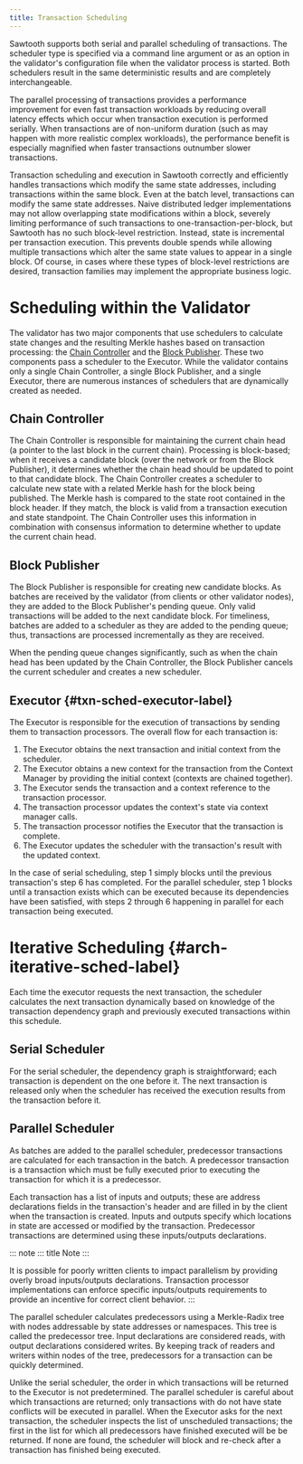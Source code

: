 ```yaml
---
title: Transaction Scheduling
---
```


Sawtooth supports both serial and parallel scheduling of transactions.
The scheduler type is specified via a command line argument or as an
option in the validator\'s configuration file when the validator process
is started. Both schedulers result in the same deterministic results and
are completely interchangeable.

The parallel processing of transactions provides a performance
improvement for even fast transaction workloads by reducing overall
latency effects which occur when transaction execution is performed
serially. When transactions are of non-uniform duration (such as may
happen with more realistic complex workloads), the performance benefit
is especially magnified when faster transactions outnumber slower
transactions.

Transaction scheduling and execution in Sawtooth correctly and
efficiently handles transactions which modify the same state addresses,
including transactions within the same block. Even at the batch level,
transactions can modify the same state addresses. Naive distributed
ledger implementations may not allow overlapping state modifications
within a block, severely limiting performance of such transactions to
one-transaction-per-block, but Sawtooth has no such block-level
restriction. Instead, state is incremental per transaction execution.
This prevents double spends while allowing multiple transactions which
alter the same state values to appear in a single block. Of course, in
cases where these types of block-level restrictions are desired,
transaction families may implement the appropriate business logic.

# Scheduling within the Validator

<!--
  Licensed under Creative Commons Attribution 4.0 International License
  https://creativecommons.org/licenses/by/4.0/
-->

The validator has two major components that use schedulers to calculate
state changes and the resulting Merkle hashes based on transaction
processing: the
[Chain Controller](#journal-chain-controller-label) and the
[Block Publisher](#journal-block-publisher-label). These two components pass a scheduler to the Executor.
While the validator contains only a single Chain Controller, a single
Block Publisher, and a single Executor, there are numerous instances of
schedulers that are dynamically created as needed.

## Chain Controller

The Chain Controller is responsible for maintaining the current chain
head (a pointer to the last block in the current chain). Processing is
block-based; when it receives a candidate block (over the network or
from the Block Publisher), it determines whether the chain head should
be updated to point to that candidate block. The Chain Controller
creates a scheduler to calculate new state with a related Merkle hash
for the block being published. The Merkle hash is compared to the state
root contained in the block header. If they match, the block is valid
from a transaction execution and state standpoint. The Chain Controller
uses this information in combination with consensus information to
determine whether to update the current chain head.

## Block Publisher

The Block Publisher is responsible for creating new candidate blocks. As
batches are received by the validator (from clients or other validator
nodes), they are added to the Block Publisher\'s pending queue. Only
valid transactions will be added to the next candidate block. For
timeliness, batches are added to a scheduler as they are added to the
pending queue; thus, transactions are processed incrementally as they
are received.

When the pending queue changes significantly, such as when the chain
head has been updated by the Chain Controller, the Block Publisher
cancels the current scheduler and creates a new scheduler.

## Executor {#txn-sched-executor-label}

The Executor is responsible for the execution of transactions by sending
them to transaction processors. The overall flow for each transaction
is:

1.  The Executor obtains the next transaction and initial context from
    the scheduler.
2.  The Executor obtains a new context for the transaction from the
    Context Manager by providing the initial context (contexts are
    chained together).
3.  The Executor sends the transaction and a context reference to the
    transaction processor.
4.  The transaction processor updates the context\'s state via context
    manager calls.
5.  The transaction processor notifies the Executor that the transaction
    is complete.
6.  The Executor updates the scheduler with the transaction\'s result
    with the updated context.

In the case of serial scheduling, step 1 simply blocks until the
previous transaction\'s step 6 has completed. For the parallel
scheduler, step 1 blocks until a transaction exists which can be
executed because its dependencies have been satisfied, with steps 2
through 6 happening in parallel for each transaction being executed.

# Iterative Scheduling {#arch-iterative-sched-label}

Each time the executor requests the next transaction, the scheduler
calculates the next transaction dynamically based on knowledge of the
transaction dependency graph and previously executed transactions within
this schedule.

## Serial Scheduler

For the serial scheduler, the dependency graph is straightforward; each
transaction is dependent on the one before it. The next transaction is
released only when the scheduler has received the execution results from
the transaction before it.

## Parallel Scheduler

As batches are added to the parallel scheduler, predecessor transactions
are calculated for each transaction in the batch. A predecessor
transaction is a transaction which must be fully executed prior to
executing the transaction for which it is a predecessor.

Each transaction has a list of inputs and outputs; these are address
declarations fields in the transaction\'s header and are filled in by
the client when the transaction is created. Inputs and outputs specify
which locations in state are accessed or modified by the transaction.
Predecessor transactions are determined using these inputs/outputs
declarations.

::: note
::: title
Note
:::

It is possible for poorly written clients to impact parallelism by
providing overly broad inputs/outputs declarations. Transaction
processor implementations can enforce specific inputs/outputs
requirements to provide an incentive for correct client behavior.
:::

The parallel scheduler calculates predecessors using a Merkle-Radix tree
with nodes addressable by state addresses or namespaces. This tree is
called the predecessor tree. Input declarations are considered reads,
with output declarations considered writes. By keeping track of readers
and writers within nodes of the tree, predecessors for a transaction can
be quickly determined.

Unlike the serial scheduler, the order in which transactions will be
returned to the Executor is not predetermined. The parallel scheduler is
careful about which transactions are returned; only transactions with do
not have state conflicts will be executed in parallel. When the Executor
asks for the next transaction, the scheduler inspects the list of
unscheduled transactions; the first in the list for which all
predecessors have finished executed will be be returned. If none are
found, the scheduler will block and re-check after a transaction has
finished being executed.
